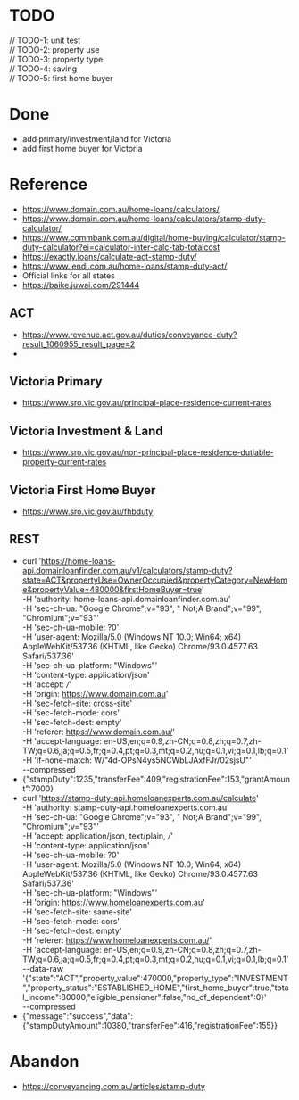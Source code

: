 
# TODO
// TODO-1: unit test  
// TODO-2: property use  
// TODO-3: property type  
// TODO-4: saving  
// TODO-5: first home buyer  

# Done
- add primary/investment/land for Victoria
- add first home buyer for Victoria

# Reference
- https://www.domain.com.au/home-loans/calculators/
- https://www.domain.com.au/home-loans/calculators/stamp-duty-calculator/
- https://www.commbank.com.au/digital/home-buying/calculator/stamp-duty-calculator?ei=calculator-inter-calc-tab-totalcost
- https://exactly.loans/calculate-act-stamp-duty/
- https://www.lendi.com.au/home-loans/stamp-duty-act/
- Official links for all states
- https://baike.juwai.com/291444

## ACT
- https://www.revenue.act.gov.au/duties/conveyance-duty?result_1060955_result_page=2
- 
## Victoria Primary
- https://www.sro.vic.gov.au/principal-place-residence-current-rates

## Victoria Investment & Land
- https://www.sro.vic.gov.au/non-principal-place-residence-dutiable-property-current-rates

## Victoria First Home Buyer
- https://www.sro.vic.gov.au/fhbduty

## REST
- curl 'https://home-loans-api.domainloanfinder.com.au/v1/calculators/stamp-duty?state=ACT&propertyUse=OwnerOccupied&propertyCategory=NewHome&propertyValue=480000&firstHomeBuyer=true' \
  -H 'authority: home-loans-api.domainloanfinder.com.au' \
  -H 'sec-ch-ua: "Google Chrome";v="93", " Not;A Brand";v="99", "Chromium";v="93"' \
  -H 'sec-ch-ua-mobile: ?0' \
  -H 'user-agent: Mozilla/5.0 (Windows NT 10.0; Win64; x64) AppleWebKit/537.36 (KHTML, like Gecko) Chrome/93.0.4577.63 Safari/537.36' \
  -H 'sec-ch-ua-platform: "Windows"' \
  -H 'content-type: application/json' \
  -H 'accept: */*' \
  -H 'origin: https://www.domain.com.au' \
  -H 'sec-fetch-site: cross-site' \
  -H 'sec-fetch-mode: cors' \
  -H 'sec-fetch-dest: empty' \
  -H 'referer: https://www.domain.com.au/' \
  -H 'accept-language: en-US,en;q=0.9,zh-CN;q=0.8,zh;q=0.7,zh-TW;q=0.6,ja;q=0.5,fr;q=0.4,pt;q=0.3,mt;q=0.2,hu;q=0.1,vi;q=0.1,lb;q=0.1' \
  -H 'if-none-match: W/"4d-OPsN4ys5NCWbLJAxfFJr/02sjsU"' \
  --compressed
- {"stampDuty":1235,"transferFee":409,"registrationFee":153,"grantAmount":7000}
- curl 'https://stamp-duty-api.homeloanexperts.com.au/calculate' \
  -H 'authority: stamp-duty-api.homeloanexperts.com.au' \
  -H 'sec-ch-ua: "Google Chrome";v="93", " Not;A Brand";v="99", "Chromium";v="93"' \
  -H 'accept: application/json, text/plain, */*' \
  -H 'content-type: application/json' \
  -H 'sec-ch-ua-mobile: ?0' \
  -H 'user-agent: Mozilla/5.0 (Windows NT 10.0; Win64; x64) AppleWebKit/537.36 (KHTML, like Gecko) Chrome/93.0.4577.63 Safari/537.36' \
  -H 'sec-ch-ua-platform: "Windows"' \
  -H 'origin: https://www.homeloanexperts.com.au' \
  -H 'sec-fetch-site: same-site' \
  -H 'sec-fetch-mode: cors' \
  -H 'sec-fetch-dest: empty' \
  -H 'referer: https://www.homeloanexperts.com.au/' \
  -H 'accept-language: en-US,en;q=0.9,zh-CN;q=0.8,zh;q=0.7,zh-TW;q=0.6,ja;q=0.5,fr;q=0.4,pt;q=0.3,mt;q=0.2,hu;q=0.1,vi;q=0.1,lb;q=0.1' \
  --data-raw '{"state":"ACT","property_value":470000,"property_type":"INVESTMENT","property_status":"ESTABLISHED_HOME","first_home_buyer":true,"total_income":80000,"eligible_pensioner":false,"no_of_dependent":0}' \
  --compressed
- {"message":"success","data":{"stampDutyAmount":10380,"transferFee":416,"registrationFee":155}}

# Abandon
- https://conveyancing.com.au/articles/stamp-duty

